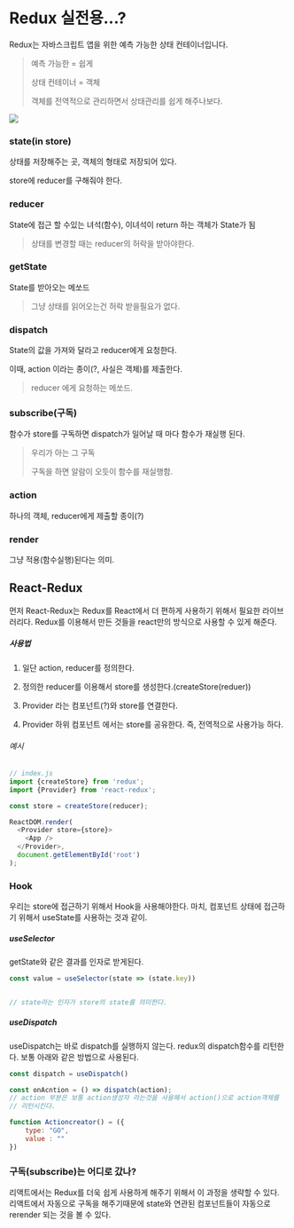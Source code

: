 # Redux 실전용...?

Redux는 자바스크립트 앱을 위한 예측 가능한 상태 컨테이너입니다.  

> 예측 가능한 = 쉽게
> 
> 상태 컨테이너 = 객체
> 
> 객체를 전역적으로 관리하면서 상태관리를 쉽게 해주나보다.

![](C:\Users\audtj\AppData\Roaming\marktext\images\2022-04-11-00-25-33-image.png)

### state(in store)

상태를 저장해주는 곳, 객체의 형태로 저장되어 있다.

store에 reducer를 구해줘야 한다.

### reducer

State에 접근 할 수있는 녀석(함수), 이녀석이 return 하는 객체가 State가 됨

> 상태를 변경할 때는 reducer의 허락을 받아야한다.

### getState

State를 받아오는 메쏘드

> 그냥 상태를 읽어오는건 허락 받을필요가 없다.

### dispatch

State의 값을 가져와 달라고 reducer에게 요청한다.

이때, action 이라는 종이(?, 사실은 객체)를 제출한다.

> reducer 에게 요청하는 메쏘드.

### subscribe(구독)

함수가 store를 구독하면 dispatch가 일어날 때 마다 함수가 재실행 된다.

> 우리가 아는 그 구독
> 
> 구독을 하면 알람이 오듯이 함수를 재실행함.

### action

하나의 객체, reducer에게 제출할 종이(?)

### render

그냥 적용(함수실행)된다는 의미.



## React-Redux

먼저 React-Redux는 Redux를 React에서 더 편하게 사용하기 위해서 필요한 라이브러리다. Redux를 이용해서 만든 것들을 react만의 방식으로 사용할 수 있게 해준다.

##### 사용법

1. 일단 action, reducer를 정의한다.

2. 정의한 reducer를 이용해서 store를 생성한다.(createStore(reduer))

3. Provider 라는 컴포넌트(?)와 store를 연결한다.

4. Provider 하위 컴포넌트 에서는 store를 공유한다. 즉, 전역적으로 사용가능 하다.

###### 예시

```js
// index.js
import {createStore} from 'redux';
import {Provider} from 'react-redux';

const store = createStore(reducer);

ReactDOM.render(
  <Provider store={store}>
    <App />
  </Provider>,
  document.getElementById('root')
);
```

### Hook

우리는 store에 접근하기 위해서 Hook을 사용해야한다. 마치, 컴포넌트 상태에 접근하기 위해서 useState를 사용하는 것과 같이.

##### useSelector

getState와 같은 결과를 인자로 받게된다.

```js
const value = useSelector(state => (state.key))


// state라는 인자가 store의 state를 의미한다.
```

##### useDispatch

useDispatch는 바로 dispatch를 실행하지 않는다. redux의 dispatch함수를 리턴한다. 보통 아래와 같은 방법으로 사용된다.

```js
const dispatch = useDispatch()

const onAcntion = () => dispatch(action);
// action 부분은 보통 action생성자 라는것을 사용해서 action()으로 action객체를
// 리턴시킨다.

function Actioncreator() = ({
    type: "GO",
    value : ""
})


```

### 구독(subscribe)는 어디로 갔나?

리액트에서는 Redux를 더욱 쉽게 사용하게 해주기 위해서 이 과정을 생략할 수 있다. 리액트에서 자동으로 구독을 해주기때문에 state와 연관된 컴포넌트들이 자동으로 rerender 되는 것을 볼 수 있다.
